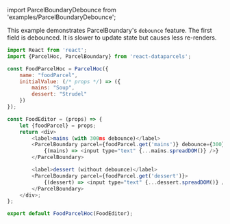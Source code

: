 import ParcelBoundaryDebounce from 'examples/ParcelBoundaryDebounce';

This example demonstrates ParcelBoundary's `debounce` feature. The first field is debounced. It is slower to update state but causes less re-renders.

<ParcelBoundaryDebounce />

```js
import React from 'react';
import {ParcelHoc, ParcelBoundary} from 'react-dataparcels';

const FoodParcelHoc = ParcelHoc({
    name: "foodParcel",
    initialValue: (/* props */) => ({
        mains: "Soup",
        dessert: "Strudel"
    })
});

const FoodEditor = (props) => {
    let {foodParcel} = props;
    return <div>
        <label>mains (with 300ms debounce)</label>
        <ParcelBoundary parcel={foodParcel.get('mains')} debounce={300}>
            {(mains) => <input type="text" {...mains.spreadDOM()} />}
        </ParcelBoundary>

        <label>dessert (without debounce)</label>
        <ParcelBoundary parcel={foodParcel.get('dessert')}>
            {(dessert) => <input type="text" {...dessert.spreadDOM()} />}
        </ParcelBoundary>
    </div>;
};

export default FoodParcelHoc(FoodEditor);

```

